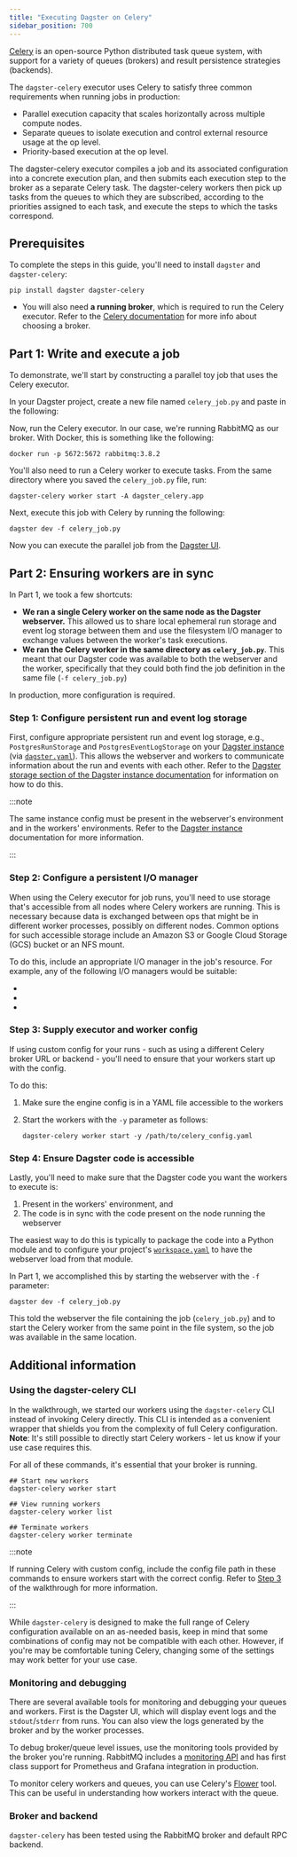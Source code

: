 ```yaml
---
title: "Executing Dagster on Celery"
sidebar_position: 700
---
```


[Celery](https://docs.celeryq.dev/) is an open-source Python distributed task queue system, with support for a variety of queues (brokers) and result persistence strategies (backends).

The `dagster-celery` executor uses Celery to satisfy three common requirements when running jobs in production:

- Parallel execution capacity that scales horizontally across multiple compute nodes.
- Separate queues to isolate execution and control external resource usage at the op level.
- Priority-based execution at the op level.

The dagster-celery executor compiles a job and its associated configuration into a concrete execution plan, and then submits each execution step to the broker as a separate Celery task. The dagster-celery workers then pick up tasks from the queues to which they are subscribed, according to the priorities assigned to each task, and execute the steps to which the tasks correspond.

## Prerequisites

To complete the steps in this guide, you'll need to install `dagster` and `dagster-celery`:

  ```shell
  pip install dagster dagster-celery
  ```

- You will also need **a running broker**, which is required to run the Celery executor. Refer to the [Celery documentation](https://docs.celeryq.dev/en/stable/getting-started/first-steps-with-celery.html#choosing-a-broker) for more info about choosing a broker.

## Part 1: Write and execute a job

To demonstrate, we'll start by constructing a parallel toy job that uses the Celery executor.

In your Dagster project, create a new file named `celery_job.py` and paste in the following:

<CodeExample path="docs_snippets/docs_snippets/deploying/celery_job.py" />

Now, run the Celery executor. In our case, we're running RabbitMQ as our broker. With Docker, this is something like the following:

```shell
docker run -p 5672:5672 rabbitmq:3.8.2
```

You'll also need to run a Celery worker to execute tasks. From the same directory where you saved the `celery_job.py` file, run:

```shell
dagster-celery worker start -A dagster_celery.app
```

Next, execute this job with Celery by running the following:

```shell
dagster dev -f celery_job.py
```

Now you can execute the parallel job from the [Dagster UI](/guides/operate/webserver).

## Part 2: Ensuring workers are in sync

In Part 1, we took a few shortcuts:

- **We ran a single Celery worker on the same node as the Dagster webserver.** This allowed us to share local ephemeral run storage and event log storage between them and use the filesystem I/O manager to exchange values between the worker's task executions.
- **We ran the Celery worker in the same directory as `celery_job.py`**. This meant that our Dagster code was available to both the webserver and the worker, specifically that they could both find the job definition in the same file (`-f celery_job.py`)

In production, more configuration is required.

### Step 1: Configure persistent run and event log storage

First, configure appropriate persistent run and event log storage, e.g., `PostgresRunStorage` and `PostgresEventLogStorage` on your [Dagster instance](/guides/deploy/dagster-instance-configuration) (via [`dagster.yaml`](/guides/deploy/dagster-yaml)). This allows the webserver and workers to communicate information about the run and events with each other. Refer to the [Dagster storage section of the Dagster instance documentation](/guides/deploy/dagster-instance-configuration#dagster-storage) for information on how to do this.

:::note

The same instance config must be present in the webserver's environment and in the workers' environments. Refer to the [Dagster instance](/guides/deploy/dagster-instance-configuration) documentation for more information.

:::

### Step 2: Configure a persistent I/O manager

When using the Celery executor for job runs, you'll need to use storage that's accessible from all nodes where Celery workers are running. This is necessary because data is exchanged between ops that might be in different worker processes, possibly on different nodes. Common options for such accessible storage include an Amazon S3 or Google Cloud Storage (GCS) bucket or an NFS mount.

To do this, include an appropriate I/O manager in the job's resource. For example, any of the following I/O managers would be suitable:

- <PyObject section="libraries" module="dagster_aws" object="s3.s3_pickle_io_manager" />
- <PyObject section="libraries" module="dagster_azure" object="adls2.adls2_pickle_io_manager" />
- <PyObject section="libraries" module="dagster_gcp" object="gcs_pickle_io_manager" />

### Step 3: Supply executor and worker config

If using custom config for your runs - such as using a different Celery broker URL or backend - you'll need to ensure that your workers start up with the config.

To do this:

1. Make sure the engine config is in a YAML file accessible to the workers
2. Start the workers with the `-y` parameter as follows:

   ```shell
   dagster-celery worker start -y /path/to/celery_config.yaml
   ```

### Step 4: Ensure Dagster code is accessible

Lastly, you'll need to make sure that the Dagster code you want the workers to execute is:

1. Present in the workers' environment, and
2. The code is in sync with the code present on the node running the webserver

The easiest way to do this is typically to package the code into a Python module and to configure your project's [`workspace.yaml`](/guides/deploy/code-locations/workspace-yaml) to have the webserver load from that module.

In Part 1, we accomplished this by starting the webserver with the `-f` parameter:

```shell
dagster dev -f celery_job.py
```

This told the webserver the file containing the job (`celery_job.py`) and to start the Celery worker from the same point in the file system, so the job was available in the same location.

## Additional information

### Using the dagster-celery CLI

In the walkthrough, we started our workers using the `dagster-celery` CLI instead of invoking Celery directly. This CLI is intended as a convenient wrapper that shields you from the complexity of full Celery configuration. **Note**: It's still possible to directly start Celery workers - let us know if your use case requires this.

For all of these commands, it's essential that your broker is running.

```shell
## Start new workers
dagster-celery worker start

## View running workers
dagster-celery worker list

## Terminate workers
dagster-celery worker terminate
```

:::note

If running Celery with custom config, include the config file path in these commands to ensure workers start with the correct config. Refer to [Step 3](#step-3-supply-executor-and-worker-config) of the walkthrough for more information.

:::

While `dagster-celery` is designed to make the full range of Celery configuration available on an as-needed basis, keep in mind that some combinations of config may not be compatible with each other. However, if you're may be comfortable tuning Celery, changing some of the settings may work better for your use case.

### Monitoring and debugging

There are several available tools for monitoring and debugging your queues and workers. First is the Dagster UI, which will display event logs and the `stdout`/`stderr` from runs. You can also view the logs generated by the broker and by the worker processes.

To debug broker/queue level issues, use the monitoring tools provided by the broker you're running. RabbitMQ includes a [monitoring API](https://www.rabbitmq.com/monitoring.html) and has first class support for Prometheus and Grafana integration in production.

To monitor celery workers and queues, you can use Celery's [Flower](https://flower.readthedocs.io/en/latest/) tool. This can be useful in understanding how workers interact with the queue.

### Broker and backend

`dagster-celery` has been tested using the RabbitMQ broker and default RPC backend.
